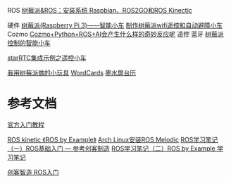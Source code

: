 
ROS
[树莓派&ROS：安装系统 Raspbian、ROS2GO和ROS Kinectic](https://blog.csdn.net/nomil9/article/details/84728380)

硬件
[树莓派(Raspberry Pi 3)——智能小车](https://www.jianshu.com/p/506534537194)
[制作树莓派wifi遥控和自动避障小车](https://www.jianshu.com/p/f708d1c79f34)
Cozmo
[Cozmo+Python+ROS+AI会产生什么样的奇妙反应呢](https://blog.csdn.net/ZhangRelay/article/details/83789116)
遥控
蓝牙
[树莓派控制的智能小车](https://www.jianshu.com/p/fe9527dd49e5)

[starRTC集成示例之遥控小车](https://www.bilibili.com/video/av23817880/)

[我用树莓派做的小玩具](https://post.smzdm.com/p/a3gwe47k/)
[WordCards](https://github.com/lxrmido/WordCards.git)
[墨水屏台历](https://github.com/lxrmido/node-paper-calendar)

# 参考文档
[官方入门教程](http://wiki.ros.org/ROS/Tutorials)

[ROS kinetic 《ROS by Example》](https://blog.csdn.net/youshijian99/article/details/80249378)
[Arch Linux安装ROS Melodic](http://wiki.ros.org/melodic/Installation/ArchLinux)
[ROS学习笔记（一）ROS基础入门 — 参考创客制造](https://blog.csdn.net/David_Han008/article/details/53494941)
[ROS学习笔记（二）ROS by Example 学习笔记](https://blog.csdn.net/david_han008/article/details/54427397)

[创客智造 ROS入门](https://www.ncnynl.com/archives/201608/496.html)